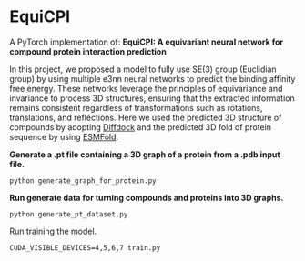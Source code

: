 # EquiCPI

A PyTorch implementation of:
**EquiCPI: A equivariant neural network for compound protein interaction prediction**

In this project, we proposed a model to fully use SE(3) group (Euclidian group) by using multiple e3nn neural networks to predict the binding affinity free energy. These networks leverage the principles of equivariance and invariance to process 3D structures, ensuring that the extracted information remains consistent regardless of transformations such as rotations, translations, and reflections.
Here we used the predicted 3D structure of compounds by adopting [Diffdock](https://github.com/gcorso/DiffDock) and the predicted 3D fold of protein sequence by using [ESMFold](https://github.com/facebookresearch/esm).



**Generate a .pt file containing a 3D graph of a protein from a .pdb input file.**<br />
~~~
python generate_graph_for_protein.py  
~~~
**Run generate data for turning compounds and proteins into 3D graphs.** <br /> 
~~~
python generate_pt_dataset.py 
~~~
Run training the model. <br /> 
~~~
CUDA_VISIBLE_DEVICES=4,5,6,7 train.py 
~~~
